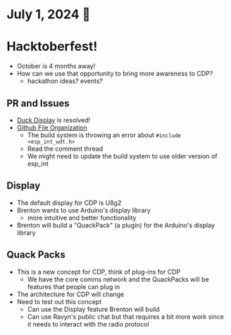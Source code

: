 # July 1, 2024 :duck:

# Hacktoberfest!
* October is 4 months away!
* How can we use that opportunity to bring more awareness to CDP? 
  * hackathon ideas? events?

## PR and Issues
* [Duck Display](https://github.com/ClusterDuck-Protocol/ClusterDuck-Protocol/issues/416) is resolved!
* [Github File Organization](https://github.com/ClusterDuck-Protocol/ClusterDuck-Protocol/pull/418)
  * The build system is throwing an error about `#include <esp_int_wdt.h>`
  * Read the comment thread
  * We might need to update the build system to use older version of esp_int

## Display
* The default display for CDP is U8g2
* Brenton wants to use Arduino's display library
  * more intuitive and better functionality
* Brenton will build a "QuackPack" (a plugin) for the Arduino's display library

## Quack Packs
* This is a new concept for CDP, think of plug-ins for CDP
  * We have the core comms network and the QuackPacks will be features that people can plug in
* The architecture for CDP will change
* Need to test out this concept
  * Can use the Display feature Brenton will build 
  * Can use Ravyn's public chat but that requires a bit more work since it needs to interact with the radio protocol